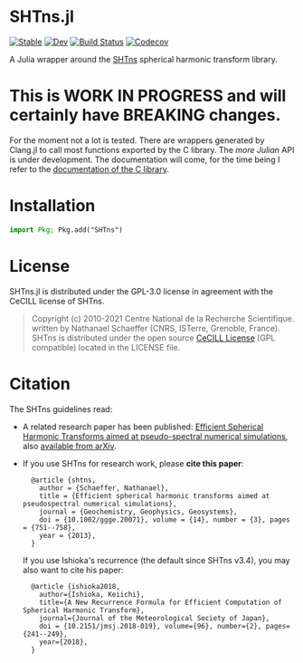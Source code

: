 # SHTns.jl

[![Stable](https://img.shields.io/badge/docs-stable-blue.svg)](https://fgerick.github.io/SHTns.jl/stable)
[![Dev](https://img.shields.io/badge/docs-dev-blue.svg)](https://fgerick.github.io/SHTns.jl/dev)
[![Build Status](https://github.com/fgerick/SHTns.jl/actions/workflows/CI.yml/badge.svg?branch=master)](https://github.com/fgerick/SHTns.jl/actions/workflows/CI.yml?query=branch%3Amaster)
[![Codecov](https://codecov.io/gh/fgerick/SHTns.jl/branch/master/graph/badge.svg)](https://codecov.io/gh/fgerick/SHTns.jl)


A Julia wrapper around the [SHTns](https://bitbucket.org/nschaeff/shtns) spherical harmonic transform library. 

# This is WORK IN PROGRESS and will certainly have BREAKING changes.

For the moment not a lot is tested. There are wrappers generated by Clang.jl to call most functions exported by the C library. The *more Julian* API is under development. The documentation will come, for the time being I refer to the [documentation of the C library](https://nschaeff.bitbucket.io/shtns/). 

# Installation

```julia
import Pkg; Pkg.add("SHTns")
```


# License 

SHTns.jl is distributed under the GPL-3.0 license in agreement with the CeCILL license of SHTns.
> Copyright (c) 2010-2021 Centre National de la Recherche Scientifique. 
	written by Nathanael Schaeffer (CNRS, ISTerre, Grenoble, France).
	SHTns is distributed under the open source [CeCILL License](http://www.cecill.info/licences/Licence_CeCILL_V2.1-en.html) (GPL compatible) located in the LICENSE file.


# Citation

The SHTns guidelines read:

- A related research paper has been published:
  [Efficient Spherical Harmonic Transforms aimed at pseudo-spectral numerical simulations](http://dx.doi.org/10.1002/ggge.20071),
  also [available from arXiv](http://arxiv.org/abs/1202.6522).
- If you use SHTns for research work, please **cite this paper**:

        @article {shtns,
          author = {Schaeffer, Nathanael},
          title = {Efficient spherical harmonic transforms aimed at pseudospectral numerical simulations},
          journal = {Geochemistry, Geophysics, Geosystems},
          doi = {10.1002/ggge.20071}, volume = {14}, number = {3}, pages = {751--758},
          year = {2013},
        }

  If you use Ishioka's recurrence (the default since SHTns v3.4), you may also want to cite his paper:

        @article {ishioka2018,
          author={Ishioka, Keiichi},
          title={A New Recurrence Formula for Efficient Computation of Spherical Harmonic Transform},
          journal={Journal of the Meteorological Society of Japan},
          doi = {10.2151/jmsj.2018-019}, volume={96}, number={2}, pages={241--249},
          year={2018},
        }
